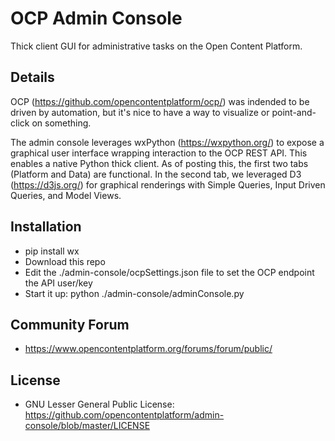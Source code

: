 OCP Admin Console
=================
Thick client GUI for administrative tasks on the Open Content Platform.

Details
-------
OCP (https://github.com/opencontentplatform/ocp/) was indended to be driven by automation, but it's nice to have a way to visualize or point-and-click on something.

The admin console leverages wxPython (https://wxpython.org/) to expose a graphical user interface wrapping interaction to the OCP REST API.  This enables a native Python thick client.  As of posting this, the first two tabs (Platform and Data) are functional.  In the second tab, we leveraged D3 (https://d3js.org/) for graphical renderings with Simple Queries, Input Driven Queries, and Model Views.

Installation
------------
  * pip install wx
  * Download this repo
  * Edit the ./admin-console/ocpSettings.json file to set the OCP endpoint the API user/key
  * Start it up: python ./admin-console/adminConsole.py

Community Forum
---------------
  * https://www.opencontentplatform.org/forums/forum/public/

License
-------
  * GNU Lesser General Public License: https://github.com/opencontentplatform/admin-console/blob/master/LICENSE
